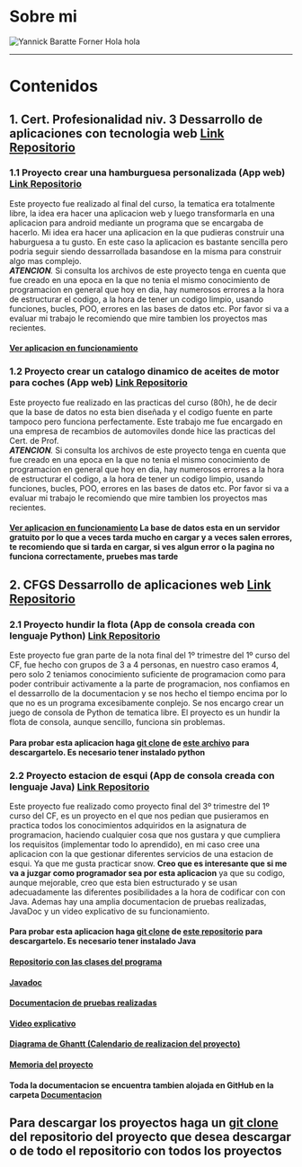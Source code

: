# Sobre mi
![Yannick Baratte Forner](https://triangulate-minimum.000webhostapp.com/imagen_yannick_baratte_forner.png)
Hola hola
***

# Contenidos

## 1. Cert. Profesionalidad niv. 3 Dessarrollo de aplicaciones con tecnologia web [Link Repositorio](https://github.com/yannickbf/proyectos_libres_cursos/tree/master/Proyectos_realizados_en_cert_prof_niv3_Dessarrollo_de_aplicaciones_con_tecnologia_web)

### 1.1 Proyecto crear una hamburguesa personalizada (App web) [Link Repositorio](https://github.com/yannickbf/proyectos_libres_cursos/tree/master/Proyectos_realizados_en_cert_prof_niv3_Dessarrollo_de_aplicaciones_con_tecnologia_web/projecte_hamburguesa_(app_web))
Este proyecto fue realizado al final del curso, la tematica era totalmente libre, la idea era hacer una aplicacion web y luego transformarla en una aplicacion para android mediante un programa que se encargaba de hacerlo. Mi idea era hacer una aplicacion en la que pudieras construir una haburguesa a tu gusto. En este caso la aplicacion es bastante sencilla pero podria seguir siendo dessarrollada basandose en la misma para construir algo mas complejo.    
*__ATENCION__.* Si consulta los archivos de este proyecto tenga en cuenta que fue creado en una epoca en la que no tenia el mismo conocimiento de programacion en general que hoy en dia, hay numerosos errores a la hora de estructurar el codigo, a la hora de tener un codigo limpio, usando funciones, bucles, POO, errores en las bases de datos etc. Por favor si va a evaluar mi trabajo le recomiendo que mire tambien los proyectos mas recientes.
#### [Ver aplicacion en funcionamiento](https://triangulate-minimum.000webhostapp.com/projecte_hamburguesa_(app_web)/app.php)
  
### 1.2 Proyecto crear un catalogo dinamico de aceites de motor para coches (App web) [Link Repositorio](https://github.com/yannickbf/proyectos_libres_cursos/tree/master/Proyectos_realizados_en_cert_prof_niv3_Dessarrollo_de_aplicaciones_con_tecnologia_web/proyecto_aceites_(app_web))
Este proyecto fue realizado en las practicas del curso (80h), he de decir que la base de datos no esta bien diseñada y el codigo fuente en parte tampoco pero funciona perfectamente. Este trabajo me fue encargado en una empresa de recambios de automoviles donde hice las practicas del Cert. de Prof.   
*__ATENCION__.* Si consulta los archivos de este proyecto tenga en cuenta que fue creado en una epoca en la que no tenia el mismo conocimiento de programacion en general que hoy en dia, hay numerosos errores a la hora de estructurar el codigo, a la hora de tener un codigo limpio, usando funciones, bucles, POO, errores en las bases de datos etc. Por favor si va a evaluar mi trabajo le recomiendo que mire tambien los proyectos mas recientes.
#### [Ver aplicacion en funcionamiento](https://triangulate-minimum.000webhostapp.com/proyecto_aceites_(app_web)/lista_aceites.php) La base de datos esta en un servidor gratuito por lo que a veces tarda mucho en cargar y a veces salen errores, te recomiendo que si tarda en cargar, si ves algun error o la pagina no funciona correctamente, pruebes mas tarde
  
## 2. CFGS Dessarrollo de aplicaciones web [Link Repositorio](https://github.com/yannickbf/proyectos_libres_cursos/tree/master/Proyectos_realizados_en_DAW_(CFGS_Desarrollo_de_aplicaciones_web))
 
### 2.1 Proyecto hundir la flota (App de consola creada con lenguaje Python) [Link Repositorio](https://github.com/yannickbf/proyectos_libres_cursos/tree/master/Proyectos_realizados_en_DAW_(CFGS_Desarrollo_de_aplicaciones_web)/Proyecto_en_grupo_hundir_la_flota_(app_consola_pyton))
 Este proyecto fue gran parte de la nota final del 1º trimestre del 1º curso del CF, fue hecho con grupos de 3 a 4 personas, en nuestro caso eramos 4, pero solo 2 teniamos conocimiento suficiente de programacion como para poder contribuir activamente a la parte de programacion, nos confiamos en el dessarrollo de la documentacion y se nos hecho el tiempo encima por lo que no es un programa excesibamente conplejo. Se nos encargo crear un juego de consola de Python de tematica libre. El proyecto es un hundir la flota de consola, aunque sencillo, funciona sin problemas.
#### Para probar esta aplicacion haga [git clone](https://git-scm.com/book/es/v2/Fundamentos-de-Git-Obteniendo-un-repositorio-Git) de [este archivo](https://github.com/yannickbf/proyectos_libres_cursos/blob/master/Proyectos_realizados_en_DAW_(CFGS_Desarrollo_de_aplicaciones_web)/Proyecto_en_grupo_hundir_la_flota_(app_consola_pyton)/HUNDIR%20LA%20FLOTA%20FINAL.py) para descargartelo. Es necesario tener instalado python
 
### 2.2 Proyecto estacion de esqui (App de consola creada con lenguaje Java) [Link Repositorio](https://github.com/yannickbf/proyectos_libres_cursos/tree/master/Proyectos_realizados_en_DAW_(CFGS_Desarrollo_de_aplicaciones_web)/ProyectoFinalEstacionEsquiAcabado_(app_consola_java))
 Este proyecto fue realizado como proyecto final del 3º trimestre del 1º curso del CF, es un proyecto en el que nos pedian que pusieramos en practica todos los conocimientos adquiridos en la asignatura de programacion, haciendo cualquier cosa que nos gustara y que cumpliera los requisitos (implementar todo lo aprendido), en mi caso cree una aplicacion con la que gestionar diferentes servicios de una estacion de esqui. Ya que me gusta practicar snow. **Creo que es interesante que si me va a juzgar como programador sea por esta aplicacion** ya que su codigo, aunque mejorable, creo que esta bien estructurado y se usan adecuadamente las diferentes posibilidades a la hora de codificar con con Java. Ademas hay una amplia documentacion de pruebas realizadas, JavaDoc y un video explicativo de su funcionamiento.  
#### Para probar esta aplicacion haga [git clone](https://git-scm.com/book/es/v2/Fundamentos-de-Git-Obteniendo-un-repositorio-Git) de [este repositorio](https://github.com/yannickbf/proyectos_libres_cursos/tree/master/Proyectos_realizados_en_DAW_(CFGS_Desarrollo_de_aplicaciones_web)/ProyectoFinalEstacionEsquiAcabado_(app_consola_java)) para descargartelo. Es necesario tener instalado Java
#### [Repositorio con las clases del programa](https://github.com/yannickbf/proyectos_libres_cursos/tree/master/Proyectos_realizados_en_DAW_(CFGS_Desarrollo_de_aplicaciones_web)/ProyectoFinalEstacionEsquiAcabado_(app_consola_java)/Archivos_de_Java/ProyectoFinalEstacionEsqui/build/classes/proyectofinalestacionesqui)
#### [Javadoc](https://triangulate-minimum.000webhostapp.com/documentacion_proyecto_esqui/javadoc/javadoc.html)
#### [Documentacion de pruebas realizadas](https://triangulate-minimum.000webhostapp.com/documentacion_proyecto_esqui/Documentacion%20de%20pruebas%20realizadas.pdf)
#### [Video explicativo](https://drive.google.com/file/d/17Nuu68TlUHo8k7xPfmjmH4JsC-AoJEPx/view?usp=sharing)
#### [Diagrama de Ghantt (Calendario de realizacion del proyecto)](https://triangulate-minimum.000webhostapp.com/documentacion_proyecto_esqui/Diagrama%20de%20Ghantt%20(calendario).xlsx)
#### [Memoria del proyecto](https://triangulate-minimum.000webhostapp.com/documentacion_proyecto_esqui/Memoria%20del%20proyecto.docx)
#### Toda la documentacion se encuentra tambien alojada en GitHub en la carpeta [Documentacion](https://github.com/yannickbf/proyectos_libres_cursos/tree/master/Proyectos_realizados_en_DAW_(CFGS_Desarrollo_de_aplicaciones_web)/ProyectoFinalEstacionEsquiAcabado_(app_consola_java)/Documentacion)
## Para descargar los proyectos haga un [git clone](https://git-scm.com/book/es/v2/Fundamentos-de-Git-Obteniendo-un-repositorio-Git) del repositorio del proyecto que desea descargar o de todo el repositorio con todos los proyectos
